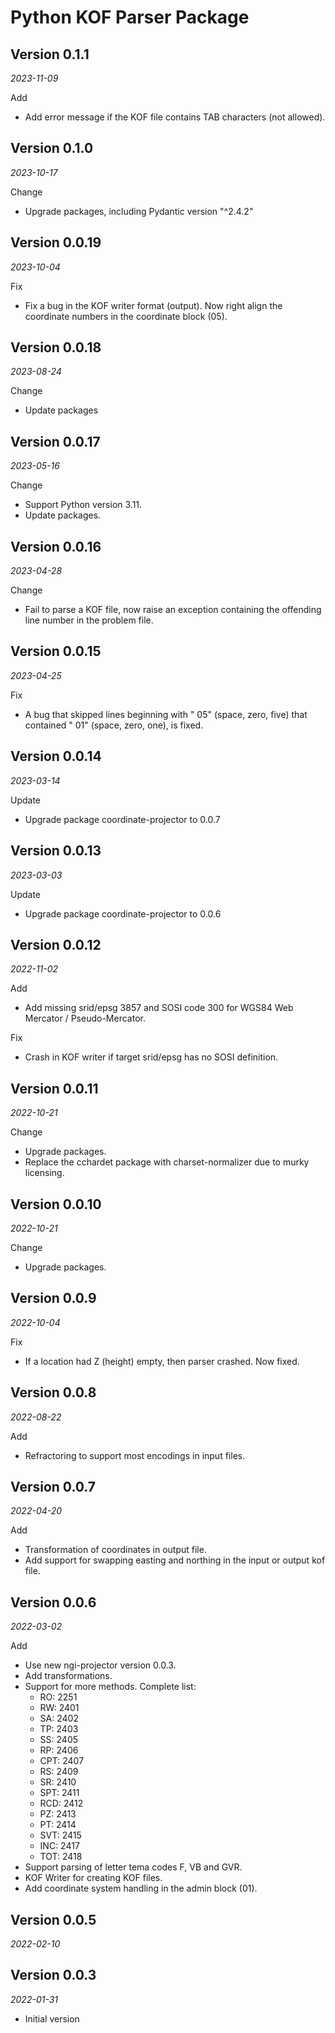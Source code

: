 # Python KOF Parser Package

## Version 0.1.1
_2023-11-09_

Add

- Add error message if the KOF file contains TAB characters (not allowed).

## Version 0.1.0
_2023-10-17_

Change

- Upgrade packages, including Pydantic version "^2.4.2"

## Version 0.0.19
_2023-10-04_

Fix

- Fix a bug in the KOF writer format (output). Now right align the coordinate numbers in the coordinate block (05).

## Version 0.0.18
_2023-08-24_

Change

- Update packages

## Version 0.0.17

_2023-05-16_

Change

- Support Python version 3.11.
- Update packages.


## Version 0.0.16

_2023-04-28_

Change

- Fail to parse a KOF file, now raise an exception containing the offending line number in the problem file. 

## Version 0.0.15

_2023-04-25_

Fix

- A bug that skipped lines beginning with " 05" (space, zero, five) that contained " 01" (space, zero, one), is fixed.

## Version 0.0.14

_2023-03-14_

Update

- Upgrade package coordinate-projector to 0.0.7

## Version 0.0.13

_2023-03-03_

Update

- Upgrade package coordinate-projector to 0.0.6

## Version 0.0.12

_2022-11-02_

Add

- Add missing srid/epsg 3857 and SOSI code 300 for WGS84 Web Mercator / Pseudo-Mercator.

Fix

- Crash in KOF writer if target srid/epsg has no SOSI definition.

## Version 0.0.11

_2022-10-21_

Change

- Upgrade packages.
- Replace the cchardet package with charset-normalizer due to murky licensing.

## Version 0.0.10

_2022-10-21_

Change

- Upgrade packages.

## Version 0.0.9

_2022-10-04_

Fix

- If a location had Z (height) empty, then parser crashed. Now fixed.

## Version 0.0.8

_2022-08-22_

Add

- Refractoring to support most encodings in input files.

## Version 0.0.7

_2022-04-20_

Add

- Transformation of coordinates in output file.
- Add support for swapping easting and northing in the input or output kof file.

## Version 0.0.6

_2022-03-02_

Add

- Use new ngi-projector version 0.0.3.
- Add transformations.
- Support for more methods. Complete list:
  - RO: 2251
  - RW: 2401
  - SA: 2402
  - TP: 2403
  - SS: 2405
  - RP: 2406
  - CPT: 2407
  - RS: 2409
  - SR: 2410
  - SPT: 2411
  - RCD: 2412
  - PZ: 2413
  - PT: 2414
  - SVT: 2415
  - INC: 2417
  - TOT: 2418
- Support parsing of letter tema codes F, VB and GVR.
- KOF Writer for creating KOF files.
- Add coordinate system handling in the admin block (01).

## Version 0.0.5

_2022-02-10_

## Version 0.0.3

_2022-01-31_

- Initial version
